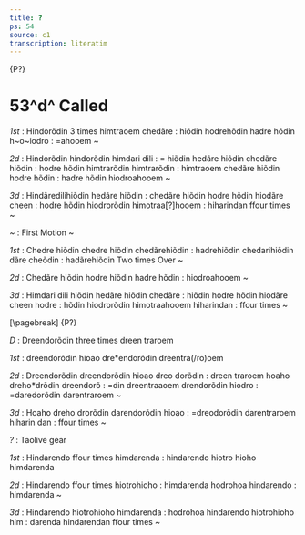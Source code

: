 ```yaml
---
title: ?
ps: 54
source: c1
transcription: literatim
---
```


{P?}

# 53^d^ Called

_1st_
: Hindorõdin 3 times himtraoem chedãre
: hiõdin hodrehõdin hadre hõdin h~o~iodro
: =ahooem \~

_2d_
: Hindorõdin hindorõdin himdari dili
: = hiõdin hedãre hiõdin chedãre hiõdin
: hodre hõdin himtrarõdin himtrarõdin
: himtraoem chedãre hiõdin hodre hõdin
: hadre hõdin hiodroahooem \~

_3d_
: Hindãredilihiõdin hedãre hiõdin
: chedãre hiõdin hodre hõdin hiodãre cheen
: hodre hõdin hiodrorõdin himotraa\[?\]hooem
: hiharindan ffour times \~

_\~_
: First Motion \~

_1st_
: Chedre hiõdin chedre hiõdin chedãrehiõdin
: hadrehiõdin chedarihiõdin dãre cheõdin
: hadãrehiõdin Two times Over \~

_2d_
: Chedãre hiõdin hodre hiõdin hadre hõdin
: hiodroahooem \~

_3d_
: Himdari dili hiõdin hedãre hiõdin chedãre
: hiõdin hodre hõdin hiodãre cheen hodre
: hõdin hiodrorõdin himotraahooem hiharindan
: ffour times \~

[\pagebreak]
{P?}

_D_
: Dreendorõdin three times dreen traroem

_1st_
: dreendorõdin hioao dre\*endorõdin dreentra(/ro)oem

_2d_
: Dreendorõdin dreendorõdin hioao dreo dorõdin
: dreen traroem hoaho dreho\*drõdin dreendorõ
: =din dreentraaoem drendorõdin hiodro
: =daredorõdin darentraroem \~

_3d_
: Hoaho dreho drorõdin darendorõdin hioao
: =dreodorõdin darentraroem hiharin dan
: ffour times \~

_?_
: Taolive gear

_1st_
: Hindarendo ffour times himdarenda
: hindarendo hiotro hioho himdarenda

_2d_
: Hindarendo ffour times hiotrohioho
: himdarenda hodrohoa hindarendo
: himdarenda \~

_3d_
: Hindarendo hiotrohioho himdarenda
: hodrohoa hindarendo hiotrohioho him
: darenda hindarendan ffour times \~
